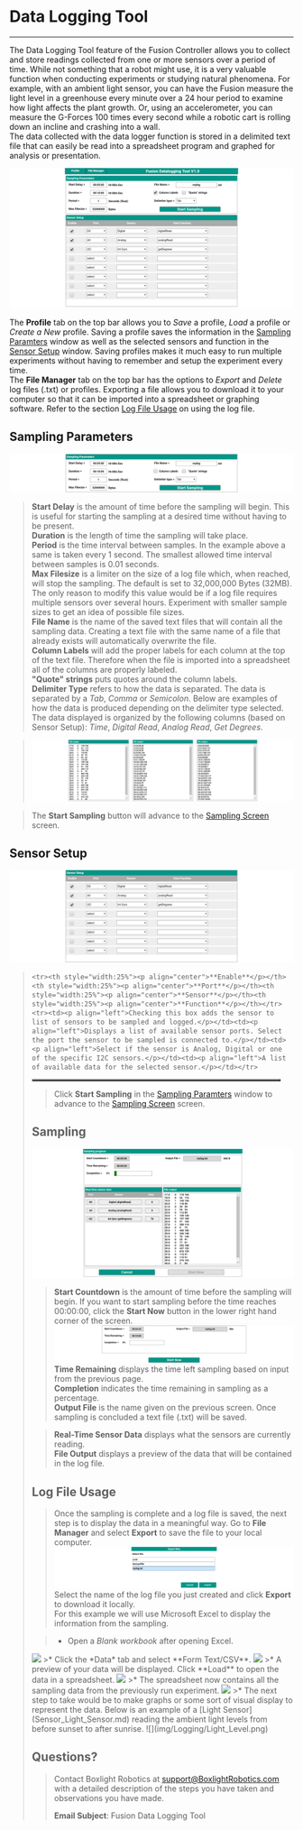 # **Data Logging Tool**
-----
The Data Logging Tool feature of the Fusion Controller allows you to collect and store readings collected from one or more sensors over a period of time. While not something that a robot might use, it is a very valuable function when conducting experiments or studying natural phenomena. For example, with an ambient light sensor, you can have the Fusion measure the light level in a greenhouse every minute over a 24 hour period to examine how light affects the plant growth. Or, using an accelerometer, you can measure the G-Forces 100 times every second while a robotic cart is rolling down an incline and crashing into a wall.  
The data collected with the data logger function is stored in a delimited text file that can easily be read into a spreadsheet program and graphed for analysis or presentation.

![](img/Logging/Setup.PNG)

The **Profile** tab on the top bar allows you to *Save* a profile, *Load* a profile or *Create a New* profile. Saving a profile saves the information in the [Sampling Paramters](Data_Logging_Tool.md#sampling-parameters) window as well as the selected sensors and function in the [Sensor Setup](Data_Logging_Tool.md#sensor-setup) window. Saving profiles makes it much easy to run multiple experiments without having to remember and setup the experiment every time.   
The **File Manager** tab on the top bar has the options to *Export* and *Delete* log files (.txt) or profiles. Exporting a file allows you to download it to your computer so that it can be imported into a spreadsheet or graphing software. Refer to the section [Log File Usage](Data_Logging_Tool.md#log-file-usage) on using the log file.

## **Sampling Parameters**  
![](img/Logging/Sampling_Parameters.PNG)
>**Start Delay** is the amount of time before the sampling will begin. This is useful for starting the sampling at a desired time without having to be present.  
>**Duration** is the length of time the sampling will take place.  
>**Period** is the time interval between samples. In the example above a same is taken every 1 second. The smallest allowed time interval between samples is 0.01 seconds.  
>**Max Filesize** is a limiter on the size of a log file which, when reached, will stop the sampling. The default is set to 32,000,000 Bytes (32MB). The only reason to modify this value would be if a log file requires multiple sensors over several hours. Experiment with smaller sample sizes to get an idea of possible file sizes.  
>**File Name** is the name of the saved text files that will contain all the sampling data. Creating a text file with the same name of a file that already exists will automatically overwrite the file.  
>**Column Labels** will add the proper labels for each column at the top of the text file. Therefore when the file is imported into a spreadsheet all of the columns are properly labeled.  
>**"Quote" strings** puts quotes around the column labels.  
>**Delimiter Type** refers to how the data is separated. The data is separated by a *Tab*, *Comma* or *Semicolon*. Below are examples of how the data is produced depending on the delimiter type selected. The data displayed is organized by the following columns (based on Sensor Setup): *Time*, *Digital Read*, *Analog Read*, *Get Degrees*.

>![](img/Logging/Delimiter.PNG)

>The **Start Sampling** button will advance to the [Sampling Screen](Data_Logging_Tool.md#sampling) screen.

## **Sensor Setup**  
![](img/Logging/Sensor_Setup.PNG)
><table style="width:95%" align="center" border="2">
    <tr><th style="width:25%"><p align="center">**Enable**</p></th><th style="width:25%"><p align="center">**Port**</p></th><th style="width:25%"><p align="center">**Sensor**</p></th><th style="width:25%"><p align="center">**Function**</p></th></tr>
    <tr><td><p align="left">Checking this box adds the sensor to list of sensors to be sampled and logged.</p></td><td><p align="left">Displays a list of available sensor ports. Select the port the sensor to be sampled is connected to.</p></td><td><p align="left">Select if the sensor is Analog, Digital or one of the specific I2C sensors.</p></td><td><p align="left">A list of available data for the selected sensor.</p></td></tr>
</table>

>Click **Start Sampling** in the [Sampling Paramters](Data_Logging_Tool.md#sampling-parameters) window to advance to the [Sampling Screen](Data_Logging_Tool.md#sampling) screen.

## **Sampling**  
![](img/Logging/Sampling.PNG)
>**Start Countdown** is the amount of time before the sampling will begin. If you want to start sampling before the time reaches 00:00:00, click the **Start Now** button in the lower right hand corner of the screen.
>![](img/Logging/Countdown.PNG)  
>**Time Remaining** displays the time left sampling based on input from the previous page.  
>**Completion** indicates the time remaining in sampling as a percentage.  
>**Output File** is the name given on the previous screen. Once sampling is concluded a text file (.txt) will be saved.  

>**Real-Time Sensor Data** displays what the sensors are currently reading.  
>**File Output** displays a preview of the data that will be contained in the log file.

## **Log File Usage**  
>Once the sampling is complete and a log file is saved, the next step is to display the data in a meaningful way. Go to **File Manager** and select **Export** to save the file to your local computer.
>![](img/Logging/export.PNG)
>Select the name of the log file you just created and click **Export** to download it locally.  
>For this example we will use Microsoft Excel to display the information from the sampling.  

>* Open a *Blank workbook* after opening Excel.  
<img src="../img/Logging/BlankWorkbook.PNG" width="350">
>* Click the *Data* tab and select **Form Text/CSV**.  
<img src="../img/Logging/Form_Text.PNG" width="350">
>* A preview of your data will be displayed. Click **Load** to open the data in a spreadsheet. 
<img src="../img/Logging/importing.PNG" width="450">
>* The spreadsheet now contains all the sampling data from the previously run experiment.  
<img src="../img/Logging/data.PNG" width="350">
>* The next step to take would be to make graphs or some sort of visual display to represent the data. Below is an example of a [Light Sensor](Sensor_Light_Sensor.md) reading the ambient light levels from before sunset to after sunrise.  
![](img/Logging/Light_Level.png)


## **Questions?**
>Contact Boxlight Robotics at [support@BoxlightRobotics.com](mailto:support@BoxlightRobotics.com) with a detailed description of the steps you have taken and observations you have made.
>
>**Email Subject**: Fusion Data Logging Tool